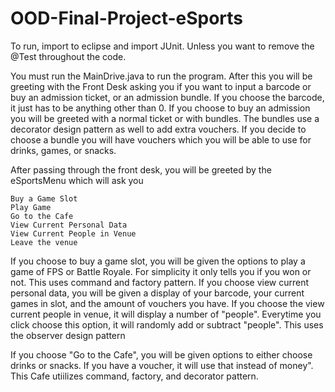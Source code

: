 # OOD-Final-Project-eSports

To run, import to eclipse and import JUnit. Unless you want to remove the @Test throughout the code.

You must run the MainDrive.java to run the program. After this you will be greeting with the Front Desk asking you if you want to input a barcode or buy an admission ticket, or an admission bundle. If you choose the barcode, it just has to be anything other than 0. If you choose to buy an admission you will be greeted with a normal ticket or with bundles. The bundles use a decorator design pattern as well to add extra vouchers. If you decide to choose a bundle you will have vouchers which you will be able to use for drinks, games, or snacks.

After passing through the front desk, you will be greeted by the eSportsMenu which will ask you

    Buy a Game Slot
    Play Game
    Go to the Cafe
    View Current Personal Data
    View Current People in Venue
    Leave the venue

If you choose to buy a game slot, you will be given the options to play a game of FPS or Battle Royale. For simplicity it only tells you if you won or not. This uses command and factory pattern. If you choose view current personal data, you will be given a display of your barcode, your current games in slot, and the amount of vouchers you have. If you choose the view current people in venue, it will display a number of "people". Everytime you click choose this option, it will randomly add or subtract "people". This uses the observer design pattern

If you choose "Go to the Cafe", you will be given options to either choose drinks or snacks. If you have a voucher, it will use that instead of money". This Cafe utiilizes command, factory, and decorator pattern.
